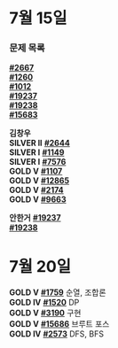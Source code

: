 # 7월 15일 
### 문제 목록

[**#2667**](https://www.acmicpc.net/problem/2667)  
[**#1260**](https://www.acmicpc.net/problem/1260)  
[**#1012**](https://www.acmicpc.net/problem/1012)   
[**#19237**](https://www.acmicpc.net/problem/19237)  
[**#19238**](https://www.acmicpc.net/problem/19238)  
[**#15683**](https://www.acmicpc.net/problem/15683)

**김창우**   
**SILVER II** [**#2644**](https://www.acmicpc.net/problem/2644)  
**SILVER I**  [**#1149**](https://www.acmicpc.net/problem/1149)  
**SILVER I**  [**#7576**](https://www.acmicpc.net/problem/7576)  
**GOLD V**    [**#1107**](https://www.acmicpc.net/problem/1107)  
**GOLD V**    [**#12865**](https://www.acmicpc.net/problem/12865)  
**GOLD V**    [**#2174**](https://www.acmicpc.net/problem/2174)  
**GOLD V**    [**#9663**](https://www.acmicpc.net/problem/9663)  

**안한거**
[**#19237**](https://www.acmicpc.net/problem/19237)   
[**#19238**](https://www.acmicpc.net/problem/19238)   


# 7월 20일   
**GOLD V**  [**#1759**](https://www.acmicpc.net/problem/1759)    순열, 조합론   
**GOLD IV** [**#1520**](https://www.acmicpc.net/problem/1520)    DP    
**GOLD V**  [**#3190**](https://www.acmicpc.net/problem/3190)   구현   
**GOLD V**  [**#15686**](https://www.acmicpc.net/problem/15686)  브루트 포스   
**GOLD IV** [**#2573**](https://www.acmicpc.net/problem/2573)  DFS, BFS   
